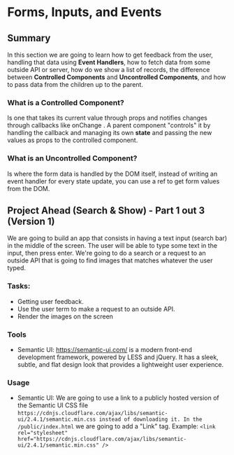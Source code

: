 # Forms, Inputs, and Events

## Summary
In this section we are going to learn how to get feedback from the user, handling that data using **Event Handlers**, how to fetch data from some outside API or server, how do we show a list of records, the difference between **Controlled Components** and **Uncontrolled Components**, and how to pass data from the children up to the parent.

### What is a Controlled Component?
Is one that takes its current value through props and notifies changes through callbacks like onChange . A parent component "controls" it by handling the callback and managing its own **state** and passing the new values as props to the controlled component.

### What is an Uncontrolled Component?
Is where the form data is handled by the DOM itself, instead of writing an event handler for every state update, you can use a ref to get form values from the DOM.

## Project Ahead (Search & Show) - Part 1 out 3 (Version 1)
We are going to build an app that consists in having a text input (search bar) in the middle of the screen. The user will be able to type some text in the input, then press enter. We're going to do a search or a request to an outside API that is going to find images that matches whatever the user typed. 

### Tasks:
- Getting user feedback.
- Use the user term to make a request to an outside API.
- Render the images on the screen

### Tools
- Semantic UI: https://semantic-ui.com/ is a modern front-end development framework, powered by LESS and jQuery. It has a sleek, subtle, and flat design look that provides a lightweight user experience.

### Usage
- Semantic UI: We are going to use a link to a publicly hosted version of the Semantic UI CSS file `https://cdnjs.cloudflare.com/ajax/libs/semantic-ui/2.4.1/semantic.min.css instead of downloading it. In the /public/index.html` we are going to add a "Link" tag. Example: `<link rel="stylesheet" href="https://cdnjs.cloudflare.com/ajax/libs/semantic-ui/2.4.1/semantic.min.css" />`
